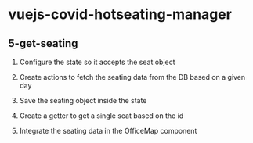 # vuejs-covid-hotseating-manager

## 5-get-seating

1.  Configure the state so it accepts the seat object

2.  Create actions to fetch the seating data from the DB based on a given day

3.  Save the seating object inside the state

4.  Create a getter to get a single seat based on the id

5.  Integrate the seating data in the OfficeMap component
